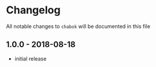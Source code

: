 # Changelog

All notable changes to `chabok` will be documented in this file

## 1.0.0 - 2018-08-18

- initial release
